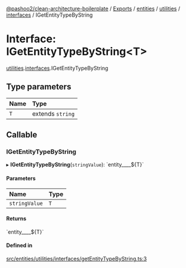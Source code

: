 [@pashoo2/clean-architecture-boilerplate](../README.md) / [Exports](../modules.md) / [entities](../modules/entities.md) / [utilities](../modules/entities.utilities.md) / [interfaces](../modules/entities.utilities.interfaces.md) / IGetEntityTypeByString

# Interface: IGetEntityTypeByString<T\>

[utilities](../modules/entities.utilities.md).[interfaces](../modules/entities.utilities.interfaces.md).IGetEntityTypeByString

## Type parameters

| Name | Type |
| :------ | :------ |
| `T` | extends `string` |

## Callable

### IGetEntityTypeByString

▸ **IGetEntityTypeByString**(`stringValue`): \`entity\_\_\_\_${T}\`

#### Parameters

| Name | Type |
| :------ | :------ |
| `stringValue` | `T` |

#### Returns

\`entity\_\_\_\_${T}\`

#### Defined in

[src/entities/utilities/interfaces/getEntityTypeByString.ts:3](https://github.com/pashoo2/clean-architecture-boilerplate/blob/741b3a2/src/entities/utilities/interfaces/getEntityTypeByString.ts#L3)
